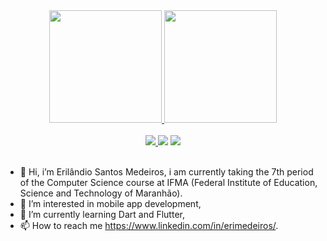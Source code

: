 

<div align="center">
  <a href="https://github.com/e-medeiros1">
  <img height="180em" src="https://github-readme-stats.vercel.app/api?username=e-medeiros1&theme=blue-green"/>
  <img height="180em" src="https://github-readme-stats.vercel.app/api/top-langs/?username=e-medeiros1&theme=blue-green"/>
</div>
<div style="display: inline_block"><br>  
</div>
  


 <div align="center">
   <a  href ="http://gmail.com.br/s.medeiros@acad.ifma.edu.br"><img src="https://img.shields.io/badge/Gmail-D14836?style=for-the-badge&logo=gmail&logoColor=white"</a>  
   <a><img src="https://img.shields.io/badge/Dart-0175C2?style=for-the-badge&logo=dart&logoColor=white"</a>
   <a><img src="https://img.shields.io/badge/Flutter-02569B?style=for-the-badge&logo=flutter&logoColor=white"</a>
</br>
     </br>
  </div>
<!---
e-medeiros1/e-medeiros1 is a ✨ special ✨ repository because its `README.md` (this file) appears on your GitHub profile.
You can click the Preview link to take a look at your changes.
--->



- 👋 Hi, i’m Erilândio Santos Medeiros, i am currently taking the 7th period of the Computer Science course at IFMA (Federal Institute of Education, Science and Technology of Maranhão).
- 👀 I’m interested in mobile app development,
- 🌱 I’m currently learning Dart and Flutter,
- 📫 How to reach me https://www.linkedin.com/in/erimedeiros/.


